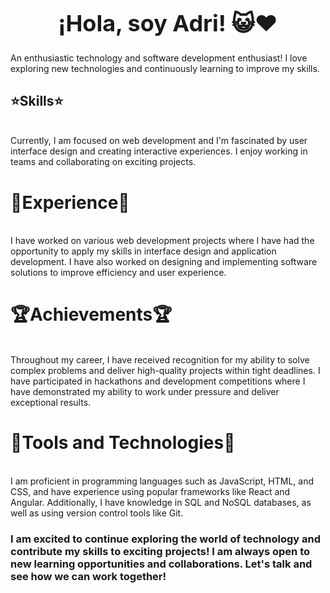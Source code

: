 <h1 align="center" style="font-size: 36px;" >¡Hola, soy Adri! 😺❤️</h1>
An enthusiastic technology and software development enthusiast! I love exploring new technologies and continuously learning to improve my skills.

<h2 align="left">⭐Skills⭐</h2><br>
Currently, I am focused on web development and I'm fascinated by user interface design and creating interactive experiences. I enjoy working in teams and collaborating on exciting projects.

<h1 align="left">💼Experience💼</h1><br>
I have worked on various web development projects where I have had the opportunity to apply my skills in interface design and application development. I have also worked on designing and implementing software solutions to improve efficiency and user experience.

<h1 align="left">🏆Achievements🏆</h1><br>
Throughout my career, I have received recognition for my ability to solve complex problems and deliver high-quality projects within tight deadlines. I have participated in hackathons and development competitions where I have demonstrated my ability to work under pressure and deliver exceptional results.

<h1 align="left">🔧Tools and Technologies🔧</h1><br>
I am proficient in programming languages such as JavaScript, HTML, and CSS, and have experience using popular frameworks like React and Angular. Additionally, I have knowledge in SQL and NoSQL databases, as well as using version control tools like Git.

<h3>
I am excited to continue exploring the world of technology and contribute my skills to exciting projects! I am always open to new learning opportunities and collaborations. Let's talk and see how we can work together!</h3>
